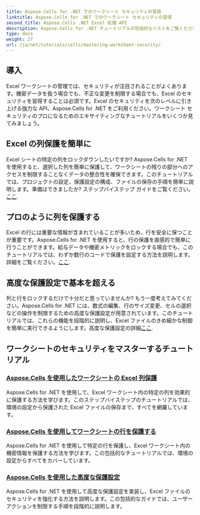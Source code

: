 ```yaml
---
title: Aspose.Cells for .NET でのワークシート セキュリティの習得
linktitle: Aspose.Cells for .NET でのワークシート セキュリティの習得
second_title: Aspose.Cells .NET Excel 処理 API
description: Aspose.Cells for .NET チュートリアルの包括的なリストをご覧ください。Excel 保護のための実用的なステップバイステップ ガイドを使用して、ワークシートのセキュリティを習得します。
type: docs
weight: 27
url: /ja/net/tutorials/cells/mastering-worksheet-security/
---
```

## 導入

Excel ワークシートの管理では、セキュリティが注目されることがよくあります。機密データを扱う場合でも、不正な変更を制限する場合でも、Excel のセキュリティを習得することは必須です。Excel のセキュリティを次のレベルに引き上げる強力な API、Aspose.Cells for .NET をご利用ください。ワークシート セキュリティのプロになるためのエキサイティングなチュートリアルをいくつか見てみましょう。

## Excel の列保護を簡単に  
Excel シートの特定の列をロックダウンしたいですか? Aspose.Cells for .NET を使用すると、選択した列を簡単に保護して、ワークシートの残りの部分へのアクセスを制限することなくデータの整合性を確保できます。このチュートリアルでは、プロジェクトの設定、保護設定の構成、ファイルの保存の手順を簡単に説明します。準備はできましたか? ステップバイステップ ガイドをご覧ください。[ここ](./excel-column-protection/).

## プロのように列を保護する  
Excel の行には重要な情報が含まれていることが多いため、行を安全に保つことが重要です。Aspose.Cells for .NET を使用すると、行の保護を直感的で簡単に行うことができます。給与データや機密メトリックをロックする場合でも、このチュートリアルでは、わずか数行のコードで保護を設定する方法を説明します。詳細をご覧ください。[ここ](./protecting-rows/).

## 高度な保護設定で基本を超える  
列と行をロックするだけで十分だと思っていませんか? もう一度考えてみてください。Aspose.Cells for .NET には、数式の編集、行のサイズ変更、セルの選択などの操作を制限するための高度な保護設定が用意されています。このチュートリアルでは、これらの機能を段階的に説明し、Excel ファイルのきめ細かな制御を簡単に実行できるようにします。高度な保護設定の詳細[ここ](./advanced-protection-settings/).

## ワークシートのセキュリティをマスターするチュートリアル
### [Aspose.Cells を使用したワークシートの Excel 列保護](./excel-column-protection/)
Aspose.Cells for .NET を使用して、Excel ワークシート内の特定の列を効果的に保護する方法を学びます。このステップバイステップのチュートリアルでは、環境の設定から保護された Excel ファイルの保存まで、すべてを網羅しています。
### [Aspose.Cells を使用してワークシートの行を保護する](./protecting-rows/)
Aspose.Cells for .NET を使用して特定の行を保護し、Excel ワークシート内の機密情報を保護する方法を学びます。この包括的なチュートリアルでは、環境の設定からすべてをカバーしています。
### [Aspose.Cells を使用した高度な保護設定](./advanced-protection-settings/)
Aspose.Cells for .NET を使用して高度な保護設定を実装し、Excel ファイルのセキュリティを強化する方法を説明します。この包括的なガイドでは、ユーザー アクションを制限する手順を段階的に説明します。